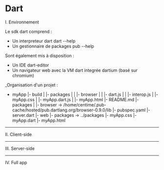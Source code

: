 Dart
====

I. Environnement

Le sdk dart comprend :
* Un interpreteur dart 
    dart --help
* Un gestionnaire de packages
    pub --help

Sont également mis à disposition :
* Un IDE
    dart-editor
* Un navigateur web avec la VM dart integrée
    dartium (basé sur chromium)

_Organisation d'un projet :



   *
        myApp
        |- build
        |   |- packages
        |   |   |- browser
        |   |       |- dart.js
        |   |       |- interop.js
        |   |- myApp.css
        |   |- myApp.dart.js
        |   |- myApp.html
        |- README.md
        |- packages
        |   |- browser -> /home/centime/.pub-cache/hosted/pub.dartlang.org/browser-0.9.0/lib
        |- pubspec.yaml
        |- server.dart
        |- web
            |- packages -> ../packages
            |- myApp.css
            |- myApp.dart
            |- myApp.html




 _________________________________________________________

II. Client-side

 _________________________________________________________

III. Server-side

 _________________________________________________________

IV. Full app